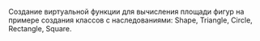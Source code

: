 Создание виртуальной функции для вычисления площади фигур на примере создания классов с наследованиями: Shape, Triangle, Circle, Rectangle, Square.